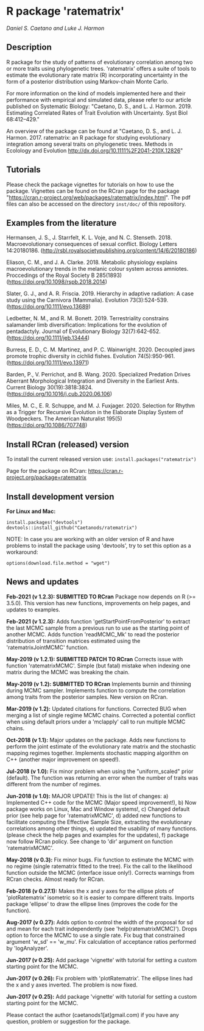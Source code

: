 # R package 'ratematrix'

*Daniel S. Caetano and Luke J. Harmon*

## Description

R package for the study of patterns of evolutionary correlation among two or more traits using phylogenetic trees. 'ratematrix' offers a suite of tools to estimate the evolutionary rate matrix (R) incorporating uncertainty in the form of a posterior distribution using Markov-chain Monte Carlo.

For more information on the kind of models implemented here and their performance with empirical and simulated data, please refer to our article published on Systematic Biology: "Caetano, D. S., and L. J. Harmon. 2019. Estimating Correlated Rates of Trait Evolution with Uncertainty. Syst Biol 68:412–429."

An overview of the package can be found at "Caetano, D. S., and L. J. Harmon. 2017. ratematrix: an R package for studying evolutionary integration among several traits on phylogenetic trees. Methods in Ecolology and Evolution http://dx.doi.org/10.1111%2F2041-210X.12826"

## Tutorials

Please check the package vignettes for tutorials on how to use the package. Vignettes can be found on the RCran page for the package "https://cran.r-project.org/web/packages/ratematrix/index.html". The pdf files can also be accessed on the directory `inst/doc/` of this repository.

## Examples from the literature

Hermansen, J. S., J. Starrfelt, K. L. Voje, and N. C. Stenseth. 2018. Macroevolutionary consequences of sexual conflict. Biology Letters 14:20180186. (http://rsbl.royalsocietypublishing.org/content/14/6/20180186)

Eliason, C. M., and J. A. Clarke. 2018. Metabolic physiology explains macroevolutionary trends in the melanic colour system across amniotes. Proccedings of the Royal Society B 285(1893) (https://doi.org/10.1098/rspb.2018.2014)

Slater, G. J., and A. R. Friscia. 2019. Hierarchy in adaptive radiation: A case study using the Carnivora (Mammalia). Evolution 73(3):524-539. (https://doi.org/10.1111/evo.13689)

Ledbetter, N. M., and R. M. Bonett. 2019. Terrestriality constrains salamander limb diversification: Implications for the evolution of pentadactyly. Journal of Evolutionary Biology 32(7):642-652. (https://doi.org/10.1111/jeb.13444)

Burress, E. D., C. M. Martinez, and P. C. Wainwright. 2020. Decoupled jaws promote trophic diversity in cichlid fishes. Evolution 74(5):950-961. (https://doi.org/10.1111/evo.13971)

Barden, P., V. Perrichot, and B. Wang. 2020. Specialized Predation Drives Aberrant Morphological Integration and Diversity in the Earliest Ants. Current Biology 30(19):3818:3824. (https://doi.org/10.1016/j.cub.2020.06.106)

Miles, M. C., E. R. Schuppe, and M. J. Fuxjager. 2020. Selection for Rhythm as a Trigger for Recursive Evolution in the Elaborate Display System of Woodpeckers. The American Naturalist 195(5) (https://doi.org/10.1086/707748)

## Install RCran (released) version

To install the current released version use: `install.packages("ratematrix")`

Page for the package on RCran: https://cran.r-project.org/package=ratematrix

## Install development version

**For Linux and Mac:**

```{r,R.options=list(max.print=20)}
install.packages("devtools")
devtools::install_github("Caetanods/ratematrix")
```

NOTE: In case you are working with an older version of R and have problems to install the package using 'devtools', try to set this option as a workaround:
```{r,R.options=list(max.print=20)}
options(download.file.method = "wget")
```

## News and updates

**Feb-2021 (v 1.2.3): SUBMITTED TO RCran** Package now depends on R (>= 3.5.0). This version has new functions, improvements on help pages, and updates to examples.

**Feb-2021 (v 1.2.3):** Adds function 'getStartPointFromPosterior' to extract the last MCMC sample from a previous run to use as the starting point of another MCMC. Adds function 'readMCMC_Mk' to read the posterior distribution of transition matrices estimated using the 'ratematrixJointMCMC' function.

**May-2019 (v 1.2.1): SUBMITTED PATCH TO RCran** Corrects issue with function 'ratematrixMCMC'. Simple (but fatal) mistake when indexing one matrix during the MCMC was breaking the chain.

**May-2019 (v 1.2): SUBMITTED TO RCran** Implements burnin and thinning during MCMC sampler. Implements function to compute the correlation among traits from the posterior samples. New version on RCran.

**Mar-2019 (v 1.2):** Updated citations for functions. Corrected BUG when merging a list of single regime MCMC chains. Corrected a potential conflict when using default priors under a 'mclapply' call to run multiple MCMC chains.

**Oct-2018 (v 1.1):** Major updates on the package. Adds new functions to perform the joint estimate of the evolutionary rate matrix and the stochastic mapping regimes together. Implements stochastic mapping algorithm on C++ (another major improvement on speed!).

**Jul-2018 (v 1.0):** Fix minor problem when using the "uniform_scaled" prior (default). The function was returning an error when the number of traits was different from the number of regimes.

**Jun-2018 (v 1.0):** MAJOR UPDATE! This is the list of changes: a) Implemented C++ code for the MCMC (Major speed improvement!), b) Now package works on Linux, Mac and Window systems!, c) Changed default prior (see help page for 'ratematrixMCMC', d) added new functions to facilitate computing the Effective Sample Size, extracting the evolutionary correlations among other things, e) updated the usability of many functions. (please check the help pages and examples for the updates), f) package now follow RCran policy. See change to 'dir' argument on function 'ratematrixMCMC'.

**May-2018 (v 0.3):** Fix minor bugs. Fix function to estimate the MCMC with no regime (single ratematrix fitted to the tree). Fix the call to the likelihood function outside the MCMC (interface issue only!). Corrects warnings from RCran checks. Almost ready for RCran.

**Feb-2018 (v 0.27.1):** Makes the x and y axes for the ellipse plots of 'plotRatematrix' isometric so it is easier to compare different traits. Imports package 'ellipse' to draw the ellipse lines (improves the code for the function).

**Aug-2017 (v 0.27):** Adds option to control the width of the proposal for sd and mean for each trait independently (see 'help(ratematrixMCMC)'). Drops option to force the MCMC to use a single rate. Fix bug that constrained argument 'w_sd' == 'w_mu'. Fix calculation of acceptance ratios performed by 'logAnalyzer'.

**Jun-2017 (v 0.25):** Add package 'vignette' with tutorial for setting a custom starting point for the MCMC.

**Jun-2017 (v 0.26):** Fix problem with 'plotRatematrix'. The ellipse lines had the x and y axes inverted. The problem is now fixed.

**Jun-2017 (v 0.25):** Add package 'vignette' with tutorial for setting a custom starting point for the MCMC.

Please contact the author (caetanods1[at]gmail.com) if you have any question, problem or suggestion for the package.
